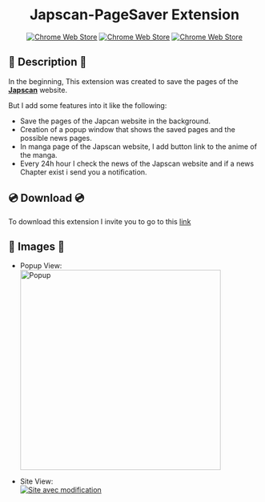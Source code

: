 <div align="center">
    <h1>Japscan-PageSaver Extension</h1>

[![Chrome Web Store](https://img.shields.io/chrome-web-store/stars/oennheijilebmieelbahckofblcgkljn?label=Stars&color=brightgreen&logo=googlechrome&style=for-the-badge)](https://chrome.google.com/webstore/detail/japscanpagesaver/oennheijilebmieelbahckofblcgkljn?hl=fr&authuser=0)
[![Chrome Web Store](https://img.shields.io/chrome-web-store/users/oennheijilebmieelbahckofblcgkljn?color=brightgreen&logo=googlechrome&style=for-the-badge)](https://chrome.google.com/webstore/detail/japscanpagesaver/oennheijilebmieelbahckofblcgkljn?hl=fr&authuser=0)
[![Chrome Web Store](https://img.shields.io/chrome-web-store/v/oennheijilebmieelbahckofblcgkljn?color=brightgreen&logo=googlechrome&style=for-the-badge&label=Version)](https://chrome.google.com/webstore/detail/japscanpagesaver/oennheijilebmieelbahckofblcgkljn?hl=fr&authuser=0)
<br>
</div>

## :notebook: Description :notebook:

In the beginning, This extension was created to save the pages of the <a href="https://www.japscan.ws/">**Japscan**</a> website.

But I add some features into it like the following:

* Save the pages of the Japcan website in the background.
* Creation of a popup window that shows the saved pages and the possible news pages.
* In manga page of the Japscan website, I add button link to the anime of the manga.
* Every 24h hour I check the news of the Japscan website and if a news Chapter exist i send you a notification.

## :cd:	Download :cd:


To download this extension I invite you to go to this <a href="https://chrome.google.com/webstore/detail/japscanpagesaver/oennheijilebmieelbahckofblcgkljn?hl=fr&authuser=0">link</a>

## :camera_flash: Images :camera_flash:

* Popup View:
    <br>
    <a href="https://i.imgur.com/Kiuib0c.png"><img src="https://i.imgur.com/Kiuib0c.png" title="Popup" width="400px"/></a>

* Site View:
    <br>
    <a href="https://i.imgur.com/oFIj4Yf.png"><img src="https://i.imgur.com/oFIj4Yf.png" title="Site avec modification" /></a>
